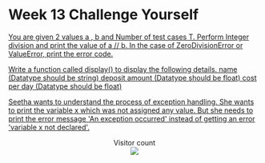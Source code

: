 # Week 13 Challenge Yourself

[You are given 2 values a , b and Number of test cases T. Perform Integer division and print the value of a // b. In the case of ZeroDivisionError or ValueError, print the error code.]()

[Write a function called display() to display the following details. name (Datatype should be string) deposit amount (Datatype should be float) cost per day (Datatype should be float)]()

[Seetha wants to understand the process of exception handling. She wants to print the variable x which was not assigned any value. But she needs to print the error message 'An exception occurred' instead of getting an error 'variable x not declared'.]()



<p align="center"> 
  Visitor count<br>
  <img src="https://profile-counter.glitch.me/atharva-narkhede-pythonw13cy/count.svg" />
</p>
